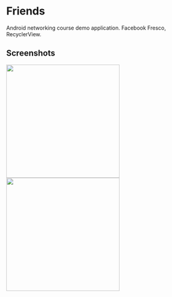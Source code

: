 # Friends

Android networking course demo application. Facebook Fresco, RecyclerView.

## Screenshots

<img src="https://user-images.githubusercontent.com/1444991/29998102-4e633820-8ff0-11e7-8895-88bc73f125e2.png" width="300">
<img src="Imágenes/Friends.png" width="300">